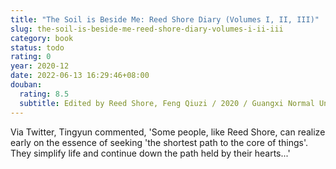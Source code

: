 ```yaml
---
title: "The Soil is Beside Me: Reed Shore Diary (Volumes I, II, III)"
slug: the-soil-is-beside-me-reed-shore-diary-volumes-i-ii-iii
category: book
status: todo
rating: 0
year: 2020-12
date: 2022-06-13 16:29:46+08:00
douban:
  rating: 8.5
  subtitle: Edited by Reed Shore, Feng Qiuzi / 2020 / Guangxi Normal University Press
---
```


Via Twitter, Tingyun commented, 'Some people, like Reed Shore, can realize early on the essence of seeking 'the shortest path to the core of things'. They simplify life and continue down the path held by their hearts...'

